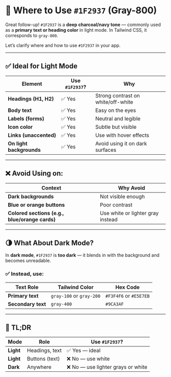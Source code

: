 # 🎯 Where to Use `#1F2937` (Gray-800)

Great follow-up! `#1F2937` is a **deep charcoal/navy tone** — commonly used as a **primary text or heading color** in light mode. In Tailwind CSS, it corresponds to `gray-800`.

Let’s clarify where and how to use `#1F2937` in your app.

---

## ✅ Ideal for Light Mode

| Element            | Use `#1F2937`? | Why                                   |
|--------------------|----------------|----------------------------------------|
| **Headings (H1, H2)** | ✅ Yes         | Strong contrast on white/off-white     |
| **Body text**         | ✅ Yes         | Easy on the eyes                       |
| **Labels (forms)**    | ✅ Yes         | Neutral and legible                    |
| **Icon color**        | ✅ Yes         | Subtle but visible                     |
| **Links (unaccented)**| ✅ Yes         | Use with hover effects                 |
| **On light backgrounds** | ✅ Yes      | Avoid using it on dark surfaces        |

---

## ❌ Avoid Using on:

| Context                        | Why Avoid                                  |
|--------------------------------|---------------------------------------------|
| **Dark backgrounds**           | Not visible enough                          |
| **Blue or orange buttons**     | Poor contrast                               |
| **Colored sections (e.g., blue/orange cards)** | Use white or lighter gray instead |

---

## 🌗 What About Dark Mode?

In **dark mode**, `#1F2937` is **too dark** — it blends in with the background and becomes unreadable.

### ✅ Instead, use:

| Text Role        | Tailwind Color | Hex Code   |
|------------------|----------------|------------|
| **Primary text** | `gray-100` or `gray-200` | `#F3F4F6` or `#E5E7EB` |
| **Secondary text** | `gray-400`     | `#9CA3AF`  |

---

## 📌 TL;DR

| Mode     | Role               | Use `#1F2937`?          |
|----------|--------------------|--------------------------|
| **Light** | Headings, text     | ✅ Yes — ideal            |
| **Light** | Buttons (text)     | ❌ No — use white         |
| **Dark**  | Anywhere           | ❌ No — use lighter grays or white |
